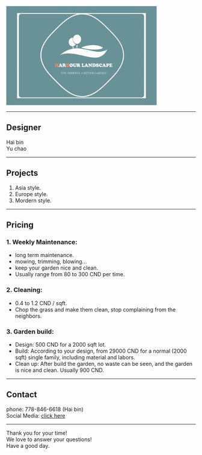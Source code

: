 <img src="resources/123.png" width="400" height="263">

---

## Designer
  Hai bin\
  Yu chao

---

## Projects

  1. Asia style.
  2. Europe style.
  3. Mordern style.

---

## Pricing
### 1. Weekly Maintenance:
  - long term maintenance.
  - mowing, trimming, blowing...
  - keep your garden nice and clean.
  - Usually range from 80 to 300 CND per time.

### 2. Cleaning:
  - 0.4 to 1.2 CND / sqft.
  - Chop the grass and make them clean, stop complaining from the neighbors.

### 3. Garden build:
  - Design: 500 CND for a 2000 sqft lot.
  - Build: According to your design, from 29000 CND for a normal (2000 sqft) single family, including material and labors.
  - Clean up: After build the garden, no waste can be seen, and the garden is nice and clean. Usually 900 CND.

---

## Contact
  phone: 778-846-6618 (Hai bin)\
  Social Media: [click here](https://www.xiaohongshu.com/user/profile/5fd21533000000000101cad8)
  
--- 
  Thank you for your time!\
  We love to answer your questions!\
  Have a good day.
